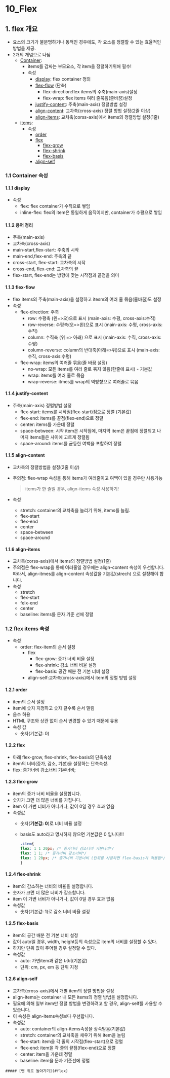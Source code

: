 # 10\_Flex

## 1. flex 개요

* 요소의 크기가 불분명하거나 동적인 경우에도, 각 요소를 정렬할 수 있는 효율적인 방법을 제공.
* 2개의 개념으로 나뉨
  * [Container](10_flex.md#11-container-속성): 
    * items를 감싸는 부모요소, 각 item을 정렬하기위해 필수!
    * 속성
      * [display](10_flex.md#111-display): flex container 정의
      * [flex-flow](10_flex.md#113-flex-flow) \(단축\)
        * flex-direction:flex items의 주축\(main-axis\)설정
        * flex-wrap: flex items 여러 줄묶음\(줄바꿈\)설정
      * [justify-content](10_flex.md#114-justify-content): 주축\(main-axis\) 정렬방법 설정
      * [align-content](10_flex.md#115-align-content): 교차축\(cross-axis\) 정렬 방법 설정\(2줄 이상\)
      * [align-items](10_flex.md#116-align-items): 교차축\(corss-axis\)에서 items의 정렬방법 설정\(1줄\)
  * [items](10_flex.md#1.2-flex-items-속성): 
    * 속성
      * [order](10_flex.md#121-order)
      * [flex](10_flex.md#122-flex)
        * [flex-grow](10_flex.md#123-flex-grow)
        * [flex-shrink](10_flex.md#124-flex-shrink)
        * [flex-basis](10_flex.md#125-flex-basis)
      * [align-self](10_flex.md#126-align-self)

### 1.1 Container 속성

#### 1.1.1 display

* 속성
  * flex: flex container가 수직으로 쌓임
  * inline-flex: flex의 item은 동일하게 움직이지만, container가 수평으로 쌓임

#### 1.1.2 용어 정리

* 주축\(main-axis\)
* 교차축\(cross-axis\)
* main-start,flex-start: 주축의 시작
* main-end,flex-end: 주축의 끝
* cross-start, flex-start: 교차축의 시작
* cross-end, flex-end: 교차축의 끝
* flex-start, flex-end는 방향에 맞는 시작점과 끝점을 의미

#### 1.1.3 flex-flow

* flex items의 주축\(main-axis\)을 설정하고 itesm의 여러 줄 묶음\(줄바꿈\)도 설정
* 속성
  * flex-direction: 주축
    * row: 수평축 \(왼=&gt;오\)으로 표시 \(main-axis: 수평, cross-axis:수직\)
    * row-reverse: 수평축\(오=&gt;왼\)으로 표시 \(main-axis: 수평, cross-axis:수직\)
    * column: 수직축 \(위 =&gt; 아래\) 으로 표시 \(main-axis: 수직, cross-axis:수평\)
    * column-reverse: column의 반대축\(아래=&gt;위\)으로 표시 \(main-axis: 수직, cross-axis:수평\)
  * flex-wrap: items의 여러줄 묶음\(줄 바꿈 설정\)
    * no-wrap: 모든 items를 여러 줄로 묶지 않음\(한줄에 표시\) - 기본값
    * wrap: items를 여러 줄로 묶음
    * wrap-reverse: itmes를 wrap의 역방향으로 여러줄로 묶음

#### 1.1.4 justify-content

* 주축\(main-axis\) 정렬방법 설정
  * flex-start: items를 시작점\(flex-start\)점으로 정렬 \(기본값\)
  * flex-end: items를 끝점\(flex-end\)으로 정렬
  * center: items를 가운데 정렬
  * space-between: 시작 item은 시작점에, 마지막 item은 끝점에 정렬되고 나머지 items들은 사이에 고르게 정렬됨
  * space-around: items를 균등한 여백을 포함하여 정렬

#### 1.1.5 align-content

* 교차축의 정렬방법을 설정\(2줄 이상\)
* 주의점: flex-wrap 속성을 통해 items가 여러줄이고 여백이 있을 경우만 사용가능

  > items가 한 줄일 경우, align-items 속성 사용하기!

* 속성
  * stretch: container의 교차축을 늘리기 위해, items를 늘림.
  * flex-start
  * flex-end
  * center
  * space-between
  * space-around

#### 1.1.6 align-items

* 교차축\(corss-axis\)에서 items의 정렬방법 설정\(1줄\)
* 주의점은 flex-wrap을 통해 여러줄일 경우에는 align-content 속성이 우선합니다. 따라서, align-itmes를 align-content 속성값을 기본값\(strech\) 으로 설정해야 합니다.
* 속성
  * stretch
  * flex-start
  * felx-end
  * center
  * baseline: items를 문자 기준 선에 정렬

### 1.2 flex items 속성

* 속성
  * order: flex-item의 순서 설정
    * flex
      * flex-grow: 증가 너비 비율 설정
      * flex-shrink: 감소 너비 비율 설정
      * flex-basis: 공간 배분 전 기본 너비 설정
    * align-self:교차축\(cross-axis\)에서 item의 정렬 방법 설정

#### 1.2.1 order

* item의 순서 설정
* item에 숫자 지정하고 숫자 클수록 순서 밀림
* 음수 허용
* HTML 구조와 상관 없이 순서 변경할 수 있기 때문에 유용
* 속성 값
  * 숫자\(기본값: 0\)

#### 1.2.2 flex

* 아래 flex-grow, flex-shrink, flex-basis의 단축속성
* item의 너비\(증가, 감소, 기본\)을 설정하는 단축속성.
* flex: 증가너비 감소너비 기본너비;

#### 1.2.3 flex-grow

* item의 증가 너비 비율을 설정합니다.
* 숫자가 크면 더 많은 너비를 가집니다.
* item 이 가변 너비가 아니거나, 값이 0일 경우 효과 없음
* 속성값
  * 숫자\(**기본값: 0**\)로 너비 비율 설정
  * basis도 auto라고 명시하지 않으면 기본값은 0 입니다!!!

    ```css
    .item{
    flex: 1 1 20px; /* 증가너비 감소너비 기본너비*/
    flex: 1 1; /* 증가너비 감소너비*/
    flex: 1 20px; /* 증가너비 기본너비 (단위를 사용하면 flex-basis가 적용됨*/
    }
    ```

#### 1.2.4 flex-shrink

* item의 감소하는 너비의 비율을 설정합니다.
* 숫자가 크면 더 많은 너비가 감소합니다.
* item 이 가변 너비가 아니거나, 값이 0일 경우 효과 없음
* 속성값
  * 숫자\(기본값: 1\)로 감소 너비 비율 설정

#### 1.2.5 flex-basis

* item의 공간 배분 전 기본 너비 설정
* 값이 auto일 경우, width, height등의 속성으로 item의 너비를 설정할 수 있다.
* 하지만 단위 값이 주어질 경우 설정할 수 없다.
* 속성값
  * auto: 가변item과 같은 너비\(기본값\) 
  * 단위: cm, px, em 등 단위 지정

#### 1.2.6 align-self

* 교차축\(cross-axis\)에서 개별 item의 정렬 방법을 설정
* align-items는 container 내 모든 items의 정렬 방법을 설정합니다.
* 필요에 의해 일부 item만 정렬 방법을 변경하려고 할 경우, align-self를 사용할 수 있습니다.
* 이 속성은 align-items속성보다 우선합니다.
* 속성값
  * auto: container의 align-items속성을 상속받음\(기본값\)
  * stretch: container의 교차축을 채우기 위해 item을 늘림
  * flex-start: item을 각 줄의 시작점\(flex-start\)으로 정렬
  * flex-end: item을 각 줄의 끝점\(flex-end\)으로 정렬
  * center: item을 가운데 정렬
  * baseline: item을 문자 기준선에 정렬

```text
##### [맨 위로 돌아가기](#flex)
```

